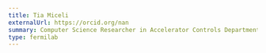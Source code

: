 ```yaml
---
title: Tia Miceli
externalUrl: https://orcid.org/nan
summary: Computer Science Researcher in Accelerator Controls Department, Accelerator controls and AI
type: fermilab
---
```

